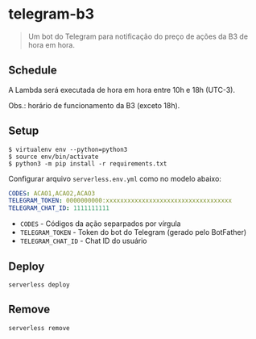 # telegram-b3

> Um bot do Telegram para notificação do preço de ações da B3 de hora em hora.

## Schedule

A Lambda será executada de hora em hora entre 10h e 18h (UTC-3).

Obs.: horário de funcionamento da B3 (exceto 18h).

## Setup

```
$ virtualenv env --python=python3
$ source env/bin/activate
$ python3 -m pip install -r requirements.txt
```

Configurar arquivo `serverless.env.yml` como no modelo abaixo:

```yaml
CODES: ACAO1,ACAO2,ACAO3
TELEGRAM_TOKEN: 0000000000:xxxxxxxxxxxxxxxxxxxxxxxxxxxxxxxxxxx
TELEGRAM_CHAT_ID: 1111111111
```

- `CODES` - Códigos da ação separpados por vírgula
- `TELEGRAM_TOKEN` - Token do bot do Telegram (gerado pelo BotFather)
- `TELEGRAM_CHAT_ID` - Chat ID do usuário

## Deploy

```
serverless deploy
```

## Remove

```
serverless remove
```
